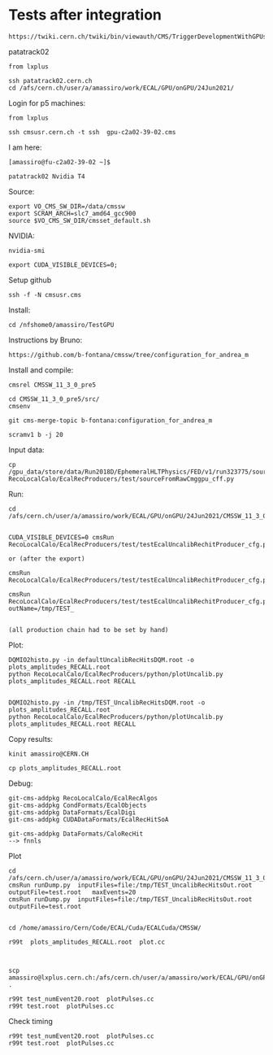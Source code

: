 Tests after integration
====

    https://twiki.cern.ch/twiki/bin/viewauth/CMS/TriggerDevelopmentWithGPUs

patatrack02
    
    from lxplus

    ssh patatrack02.cern.ch
    cd /afs/cern.ch/user/a/amassiro/work/ECAL/GPU/onGPU/24Jun2021/
    
Login for p5 machines:

    from lxplus
    
    ssh cmsusr.cern.ch -t ssh  gpu-c2a02-39-02.cms

I am here:

    [amassiro@fu-c2a02-39-02 ~]$ 

    patatrack02 Nvidia T4

Source:

    export VO_CMS_SW_DIR=/data/cmssw
    export SCRAM_ARCH=slc7_amd64_gcc900
    source $VO_CMS_SW_DIR/cmsset_default.sh

NVIDIA:

    nvidia-smi

    export CUDA_VISIBLE_DEVICES=0;

    
Setup github

    ssh -f -N cmsusr.cms

Install:

    cd /nfshome0/amassiro/TestGPU

Instructions by Bruno:

    https://github.com/b-fontana/cmssw/tree/configuration_for_andrea_m
    
Install and compile:

    cmsrel CMSSW_11_3_0_pre5

    cd CMSSW_11_3_0_pre5/src/
    cmsenv
    
    git cms-merge-topic b-fontana:configuration_for_andrea_m

    scramv1 b -j 20

    
Input data:

    cp /gpu_data/store/data/Run2018D/EphemeralHLTPhysics/FED/v1/run323775/source_cff.py     RecoLocalCalo/EcalRecProducers/test/sourceFromRawCmggpu_cff.py
    
    
Run:

    cd /afs/cern.ch/user/a/amassiro/work/ECAL/GPU/onGPU/24Jun2021/CMSSW_11_3_0_pre5/src
    
    
    CUDA_VISIBLE_DEVICES=0 cmsRun RecoLocalCalo/EcalRecProducers/test/testEcalUncalibRechitProducer_cfg.py
    
    or (after the export)
    
    cmsRun RecoLocalCalo/EcalRecProducers/test/testEcalUncalibRechitProducer_cfg.py
    
    cmsRun RecoLocalCalo/EcalRecProducers/test/testEcalUncalibRechitProducer_cfg.py   outName=/tmp/TEST_
    
    
    (all production chain had to be set by hand)

Plot:

    DQMIO2histo.py -in defaultUncalibRecHitsDQM.root -o plots_amplitudes_RECALL.root
    python RecoLocalCalo/EcalRecProducers/python/plotUncalib.py plots_amplitudes_RECALL.root RECALL

    
    DQMIO2histo.py -in /tmp/TEST_UncalibRecHitsDQM.root -o plots_amplitudes_RECALL.root
    python RecoLocalCalo/EcalRecProducers/python/plotUncalib.py plots_amplitudes_RECALL.root RECALL

 
Copy results:

    kinit amassiro@CERN.CH
    
    cp plots_amplitudes_RECALL.root  
    
    
    
Debug:

    git-cms-addpkg RecoLocalCalo/EcalRecAlgos 
    git-cms-addpkg CondFormats/EcalObjects
    git-cms-addpkg DataFormats/EcalDigi
    git-cms-addpkg CUDADataFormats/EcalRecHitSoA    
    
    git-cms-addpkg DataFormats/CaloRecHit
    --> fnnls
    

    
    
Plot

    cd /afs/cern.ch/user/a/amassiro/work/ECAL/GPU/onGPU/24Jun2021/CMSSW_11_3_0_pre5/src/ECALValidation/EcalPulseDumper/test/
    cmsRun runDump.py  inputFiles=file:/tmp/TEST_UncalibRecHitsOut.root   outputFile=test.root   maxEvents=20
    cmsRun runDump.py  inputFiles=file:/tmp/TEST_UncalibRecHitsOut.root   outputFile=test.root


    cd /home/amassiro/Cern/Code/ECAL/Cuda/ECALCuda/CMSSW/
    
    r99t  plots_amplitudes_RECALL.root  plot.cc
      
      
      
    scp amassiro@lxplus.cern.ch:/afs/cern.ch/user/a/amassiro/work/ECAL/GPU/onGPU/24Jun2021/CMSSW_11_3_0_pre5/src/ECALValidation/EcalPulseDumper/test/test_numEvent20.root . 
    
    r99t test_numEvent20.root  plotPulses.cc
    r99t test.root  plotPulses.cc

    
    
Check timing


    r99t test_numEvent20.root  plotPulses.cc
    r99t test.root  plotPulses.cc



    
    
